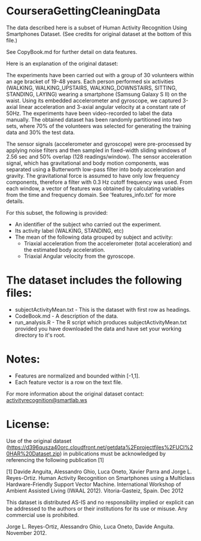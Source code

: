 # CourseraGettingCleaningData
The data described here is a subset of Human Activity Recognition Using Smartphones Dataset. (See credits for original dataset at the bottom of this file.) 

See CopyBook.md for further detail on data features.

Here is an explanation of the original dataset:

The experiments have been carried out with a group of 30 volunteers within an age bracket of 19-48 years. Each person performed six activities (WALKING, WALKING_UPSTAIRS, WALKING_DOWNSTAIRS, SITTING, STANDING, LAYING) wearing a smartphone (Samsung Galaxy S II) on the waist. Using its embedded accelerometer and gyroscope, we captured 3-axial linear acceleration and 3-axial angular velocity at a constant rate of 50Hz. The experiments have been video-recorded to label the data manually. The obtained dataset has been randomly partitioned into two sets, where 70% of the volunteers was selected for generating the training data and 30% the test data. 

The sensor signals (accelerometer and gyroscope) were pre-processed by applying noise filters and then sampled in fixed-width sliding windows of 2.56 sec and 50% overlap (128 readings/window). The sensor acceleration signal, which has gravitational and body motion components, was separated using a Butterworth low-pass filter into body acceleration and gravity. The gravitational force is assumed to have only low frequency components, therefore a filter with 0.3 Hz cutoff frequency was used. From each window, a vector of features was obtained by calculating variables from the time and frequency domain. See 'features_info.txt' for more details. 


For this subset, the following is provided:

- An identifier of the subject who carried out the experiment.
- Its activity label (WALKING, STANDING, etc)
- The mean of the following data grouped by subject and activity:
	- Triaxial acceleration from the accelerometer (total acceleration) and the estimated body 
	acceleration.
	- Triaxial Angular velocity from the gyroscope. 


The dataset includes the following files:
=========================================

- subjectActivityMean.txt - This is the dataset with first row as headings.
- CodeBook.md - A description of the data.
- run_analysis.R - The R script which produces subjectActivityMean.txt provided you have downloaded the data and have set your working directory to it's root.


Notes: 
======
- Features are normalized and bounded within [-1,1].
- Each feature vector is a row on the text file.

For more information about the original dataset contact: activityrecognition@smartlab.ws

License:
========
Use of the original dataset (https://d396qusza40orc.cloudfront.net/getdata%2Fprojectfiles%2FUCI%20HAR%20Dataset.zip) in publications must be acknowledged by referencing the following publication [1] 

[1] Davide Anguita, Alessandro Ghio, Luca Oneto, Xavier Parra and Jorge L. Reyes-Ortiz. Human Activity Recognition on Smartphones using a Multiclass Hardware-Friendly Support Vector Machine. International Workshop of Ambient Assisted Living (IWAAL 2012). Vitoria-Gasteiz, Spain. Dec 2012

This dataset is distributed AS-IS and no responsibility implied or explicit can be addressed to the authors or their institutions for its use or misuse. Any commercial use is prohibited.

Jorge L. Reyes-Ortiz, Alessandro Ghio, Luca Oneto, Davide Anguita. November 2012.

